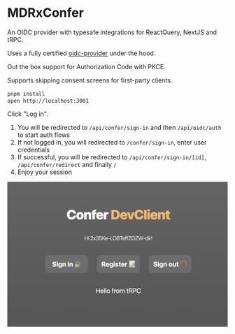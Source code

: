 # MDRxConfer

An OIDC provider with typesafe integrations for ReactQuery, NextJS and tRPC.

Uses a fully certified [oidc-provider](https://github.com/panva/node-oidc-provider/) under the hood.

Out the box support for Authorization Code with PKCE.

Supports skipping consent screens for first-party clients.

```
pnpm install
open http://localhost:3001
```

Click "Log in".

1. You will be redirected to `/api/confer/sign-in` and then `/api/oidc/auth` to start auth flows
1. If not logged in, you will redirected to `/confer/sign-in`, enter user credentials
1. If successful, you will be redirected to `/api/confer/sign-in/[id]`, `/api/confer/redirect` and finally `/`
1. Enjoy your session

![screenshot](./docs/assets/screenshot.png)
